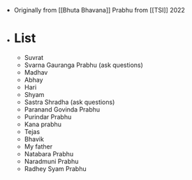 - Originally from [[Bhuta Bhavana]] Prabhu from [[TSI]] 2022
- # List
	- Suvrat
	- Svarna Gauranga Prabhu (ask questions)
	- Madhav
	- Abhay
	- Hari
	- Shyam
	- Sastra Shradha (ask questions)
	- Paranand Govinda Prabhu
	- Purindar Prabhu
	- Kana prabhu
	- Tejas
	- Bhavik
	- My father
	- Natabara Prabhu
	- Naradmuni Prabhu
	- Radhey Syam Prabhu